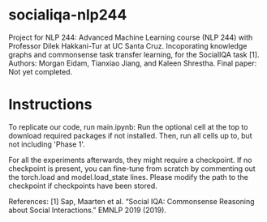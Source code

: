 # socialiqa-nlp244
Project for NLP 244: Advanced Machine Learning course (NLP 244) with Professor Dilek Hakkani-Tur at UC Santa Cruz.
Incoporating knowledge graphs and commonsense task transfer learning, for the SocialIQA task [1].
Authors: Morgan Eidam, Tianxiao Jiang, and Kaleen Shrestha. 
Final paper: Not yet completed.

# Instructions
To replicate our code, run main.ipynb:
Run the optional cell at the top to download required packages if not installed.
Then, run all cells up to, but not including 'Phase 1'.

For all the experiments afterwards, they might require a checkpoint. If no checkpoint is present, you can fine-tune from scratch by commenting out the torch.load and model.load_state lines. Please modify the path to the checkpoint if checkpoints have been stored.

References:
[1] Sap, Maarten et al. “Social IQA: Commonsense Reasoning about Social Interactions.” EMNLP 2019 (2019).
